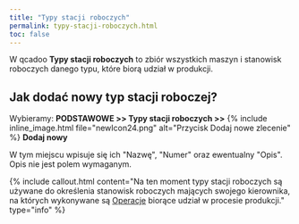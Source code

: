 ```yaml
---
title: "Typy stacji roboczych"
permalink: typy-stacji-roboczych.html
toc: false
---
```

 W qcadoo **Typy stacji roboczych** to zbiór wszystkich maszyn i stanowisk roboczych danego typu, które biorą udział w produkcji. 
  
## Jak dodać nowy typ stacji roboczej?

Wybieramy: **PODSTAWOWE >> Typy stacji roboczych >>** {% include inline_image.html file="newIcon24.png" alt="Przycisk Dodaj nowe zlecenie" %} **Dodaj nowy**
  
W tym miejscu wpisuje się ich "Nazwę", "Numer" oraz ewentualny "Opis". Opis nie jest polem wymaganym.

{% include callout.html content="Na ten moment typy stacji roboczych są używane do określenia stanowisk roboczych mających swojego kierownika, na których wykonywane są [Operacje](/operacje) biorące udział w procesie produkcji." type="info" %} 
